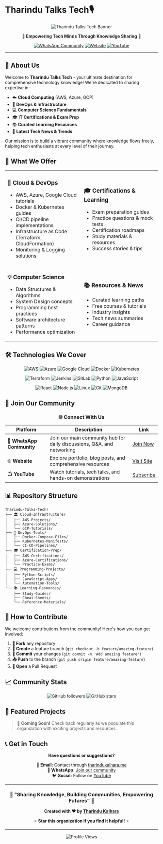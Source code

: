 # Tharindu Talks Tech🎙️

<div align="center">

![Tharindu Talks Tech Banner](https://readme-typing-svg.herokuapp.com?font=Fira+Code&size=35&duration=3000&pause=1000&color=00D9FF&center=true&vCenter=true&width=600&lines=Tharindu+Talks+Tech;Empowering+Tech+Minds;Cloud+%7C+DevOps+%7C+Learning)

**🌟 Empowering Tech Minds Through Knowledge Sharing 🌟**

[![WhatsApp Community](https://img.shields.io/badge/WhatsApp-Community-25D366?style=for-the-badge&logo=whatsapp&logoColor=white)](https://whatsapp.com/channel/0029VbAYZZNJ93wPy5E4pG1l)
[![Website](https://img.shields.io/badge/Website-tharindukalhara.me-00D9FF?style=for-the-badge&logo=globe&logoColor=white)](https://tharindukalhara.me)
[![YouTube](https://img.shields.io/badge/YouTube-Subscribe-FF0000?style=for-the-badge&logo=youtube&logoColor=white)](https://www.youtube.com/@tharinduk001)

</div>

---

## 🎯 About Us

Welcome to **Tharindu Talks Tech** - your ultimate destination for comprehensive technology knowledge! We're dedicated to sharing expertise in:

- ☁️ **Cloud Computing** (AWS, Azure, GCP)
- 🔧 **DevOps & Infrastructure**
- 💻 **Computer Science Fundamentals**  
- 🎓 **IT Certifications & Exam Prep**
- 📚 **Curated Learning Resources**
- 📰 **Latest Tech News & Trends**

Our mission is to build a vibrant community where knowledge flows freely, helping tech enthusiasts at every level of their journey.

## 🌟 What We Offer

<table>
<tr>
<td width="50%">

### 🚀 **Cloud & DevOps**
- AWS, Azure, Google Cloud tutorials
- Docker & Kubernetes guides
- CI/CD pipeline implementations
- Infrastructure as Code (Terraform, CloudFormation)
- Monitoring & Logging solutions

</td>
<td width="50%">

### 🎓 **Certifications & Learning**
- Exam preparation guides
- Practice questions & mock tests
- Certification roadmaps
- Study materials & resources
- Success stories & tips

</td>
</tr>
<tr>
<td width="50%">

### 💡 **Computer Science**
- Data Structures & Algorithms
- System Design concepts
- Programming best practices
- Software architecture patterns
- Performance optimization

</td>
<td width="50%">

### 📚 **Resources & News**
- Curated learning paths
- Free courses & tutorials
- Industry insights
- Tech news summaries
- Career guidance

</td>
</tr>
</table>

## 🛠️ Technologies We Cover

<div align="center">

![AWS](https://img.shields.io/badge/AWS-232F3E?style=for-the-badge&logo=amazon-aws&logoColor=white)
![Azure](https://img.shields.io/badge/Azure-0078D4?style=for-the-badge&logo=microsoft-azure&logoColor=white)
![Google Cloud](https://img.shields.io/badge/Google_Cloud-4285F4?style=for-the-badge&logo=google-cloud&logoColor=white)
![Docker](https://img.shields.io/badge/Docker-2496ED?style=for-the-badge&logo=docker&logoColor=white)
![Kubernetes](https://img.shields.io/badge/Kubernetes-326CE5?style=for-the-badge&logo=kubernetes&logoColor=white)

![Terraform](https://img.shields.io/badge/Terraform-7B42BC?style=for-the-badge&logo=terraform&logoColor=white)
![Jenkins](https://img.shields.io/badge/Jenkins-D24939?style=for-the-badge&logo=jenkins&logoColor=white)
![GitLab](https://img.shields.io/badge/GitLab-FC6D26?style=for-the-badge&logo=gitlab&logoColor=white)
![Python](https://img.shields.io/badge/Python-3776AB?style=for-the-badge&logo=python&logoColor=white)
![JavaScript](https://img.shields.io/badge/JavaScript-F7DF1E?style=for-the-badge&logo=javascript&logoColor=black)

![React](https://img.shields.io/badge/React-61DAFB?style=for-the-badge&logo=react&logoColor=black)
![Node.js](https://img.shields.io/badge/Node.js-339933?style=for-the-badge&logo=node.js&logoColor=white)
![Linux](https://img.shields.io/badge/Linux-FCC624?style=for-the-badge&logo=linux&logoColor=black)
![Git](https://img.shields.io/badge/Git-F05032?style=for-the-badge&logo=git&logoColor=white)
![MongoDB](https://img.shields.io/badge/MongoDB-47A248?style=for-the-badge&logo=mongodb&logoColor=white)

</div>

## 📱 Join Our Community

<div align="center">

### 🌐 **Connect With Us**

| Platform | Description | Link |
|----------|-------------|------|
| 💬 **WhatsApp Community** | Join our main community hub for daily discussions, Q&A, and networking | [Join Now](https://whatsapp.com/channel/0029VbAYZZNJ93wPy5E4pG1l) |
| 🌐 **Website** | Explore portfolio, blog posts, and comprehensive resources | [Visit Site](https://tharindukalhara.me) |
| 📺 **YouTube** | Watch tutorials, tech talks, and hands-on demonstrations | [Subscribe](https://www.youtube.com/@tharinduk001) |

</div>

## 📊 Repository Structure

```
Tharindu-Talks-Tech/
├── 🏛️ Cloud-Infrastructure/
│   ├── AWS-Projects/
│   ├── Azure-Solutions/
│   └── GCP-Tutorials/
├── 🔧 DevOps-Tools/
│   ├── Docker-Compose-Files/
│   ├── Kubernetes-Manifests/
│   └── CI-CD-Pipelines/
├── 🎓 Certification-Prep/
│   ├── AWS-Certifications/
│   ├── Azure-Certifications/
│   └── Practice-Exams/
├── 💻 Programming-Projects/
│   ├── Python-Scripts/
│   ├── JavaScript-Apps/
│   └── Automation-Tools/
└── 📚 Learning-Resources/
    ├── Study-Guides/
    ├── Cheat-Sheets/
    └── Reference-Materials/
```

## 🤝 How to Contribute

We welcome contributions from the community! Here's how you can get involved:

1. **🍴 Fork** any repository
2. **🌿 Create** a feature branch (`git checkout -b feature/amazing-feature`)
3. **💾 Commit** your changes (`git commit -m 'Add amazing feature'`)
4. **📤 Push** to the branch (`git push origin feature/amazing-feature`)
5. **🔄 Open** a Pull Request

## 📈 Community Stats

<div align="center">

![GitHub followers](https://img.shields.io/github/followers/tharindukalhara?style=social)
![GitHub stars](https://img.shields.io/github/stars/tharindukalhara?style=social)

</div>

## 🎉 Featured Projects

> 🚧 **Coming Soon!** Check back regularly as we populate this organization with exciting projects and resources.

## 📞 Get in Touch

<div align="center">

**Have questions or suggestions?**

💌 **Email:** Contact through [tharindukalhara.me](https://tharindukalhara.me)  
💬 **WhatsApp:** [Join our community](https://whatsapp.com/channel/0029VbAYZZNJ93wPy5E4pG1l)  
🐦 **Social:** Follow on [YouTube](https://www.youtube.com/@tharinduk001)

</div>

---

<div align="center">

### 🌟 **"Sharing Knowledge, Building Communities, Empowering Futures"** 🌟

**Created with ❤️ by [Tharindu Kalhara](https://tharindukalhara.me)**

⭐ **Star this organization if you find it helpful!** ⭐

</div>

---

<div align="center">

![Profile Views](https://komarev.com/ghpvc/?username=tharindu-talks-tech&color=00D9FF&style=for-the-badge&label=PROFILE+VIEWS)

</div>
